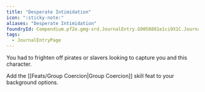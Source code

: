 ```yaml
---
title: "Desperate Intimidation"
icon: ":sticky-note:"
aliases: "Desperate Intimidation"
foundryId: Compendium.pf2e.gmg-srd.JournalEntry.G9058881e1ci9X1C.JournalEntryPage.zTZ8buNpifdR4PiJ
tags:
  - JournalEntryPage
---
```

You had to frighten off pirates or slavers looking to capture you and this character.

Add the [[Feats/Group Coercion|Group Coercion]] skill feat to your background options.